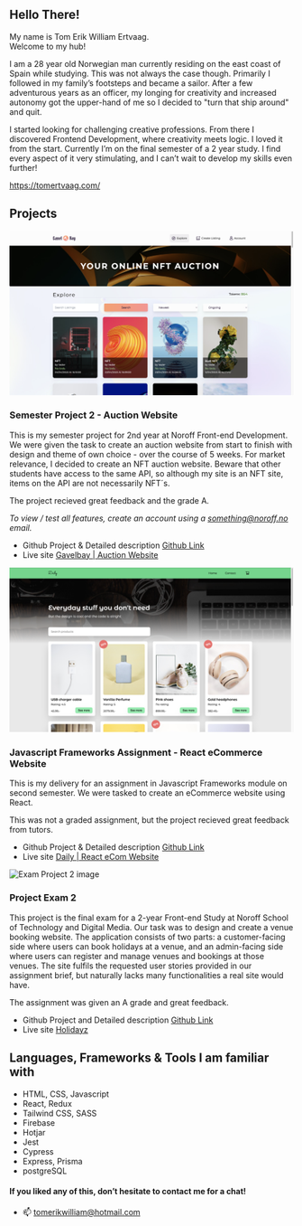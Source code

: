 ## Hello There! 

My name is Tom Erik William Ertvaag.  
Welcome to my hub!
  
I am a 28 year old Norwegian man currently residing on the east coast of Spain while studying. This was not always the case though. Primarily I followed in my family’s footsteps and became a sailor. After a few adventurous years as an officer, my longing for creativity and increased autonomy got the upper-hand of me so I decided to "turn that ship around" and quit.

I started looking for challenging creative professions. From there I discovered Frontend Development, where creativity meets logic. I loved it from the start. Currently I’m on the final semester of a 2 year study. I find every aspect of it very stimulating, and I can’t wait to develop my skills even further!  

https://tomertvaag.com/

## Projects

![Auction site image](https://raw.githubusercontent.com/Wparsec/Semester-Project-2/main/gavelbay.png)

### Semester Project 2 - Auction Website

This is my semester project for 2nd year at Noroff Front-end Development. We were given the task to create an auction website from start to finish with design and theme of own choice - over the course of 5 weeks. For market relevance, I decided to create an NFT auction website. Beware that other students have access to the same API, so although my site is an NFT site, items on the API are not necessarily NFT´s. 

The project recieved great feedback and the grade A. 

*To view / test all features, create an account using a something@noroff.no email.*
- Github Project & Detailed description [Github Link](https://github.com/WParsec/Semester-Project-2)
- Live site [Gavelbay | Auction Website](https://wparsec.github.io/Semester-Project-2/)

![React eCom site image](https://raw.githubusercontent.com/Wparsec/React-eCom/main/reactEcom.png)

### Javascript Frameworks Assignment - React eCommerce Website

This is my delivery for an assignment in Javascript Frameworks module on second semester. We were tasked to create an eCommerce website using React. 

This was not a graded assignment, but the project recieved great feedback from tutors. 

- Github Project & Detailed description [Github Link](https://github.com/WParsec/React-eCom)
- Live site [Daily | React eCom Website](https://wparsec.github.io/React-eCom)


![Exam Project 2 image](https://raw.githubusercontent.com/Wparsec/holidayz-exam-project/main/Holidayz-screenshot.png)

### Project Exam 2

This project is the final exam for a 2-year Front-end Study at Noroff School of Technology and Digital Media. Our task was to design and create a venue booking website. The application consists of two parts: a customer-facing side where users can book holidays at a venue, and an admin-facing side where users can register and manage venues and bookings at those venues. The site fulfils the requested user stories provided in our assignment brief, but naturally lacks many functionalities a real site would have. 

The assignment was given an A grade and great feedback. 

- Github Project and Detailed description [Github Link](https://github.com/WParsec/holidayz-exam-project)
- Live site [Holidayz](https://cerulean-melba-ba6cf3.netlify.app/)


## Languages, Frameworks & Tools I am familiar with

- HTML, CSS, Javascript
- React, Redux
- Tailwind CSS, SASS
- Firebase
- Hotjar
- Jest
- Cypress
- Express, Prisma
- postgreSQL

#### If you liked any of this, don’t hesitate to contact me for a chat!

- 📫 tomerikwilliam@hotmail.com



